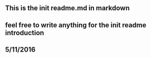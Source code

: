 ## This is the init readme.md in markdown
## feel free to write anything for the init readme introduction
##
## 5/11/2016

